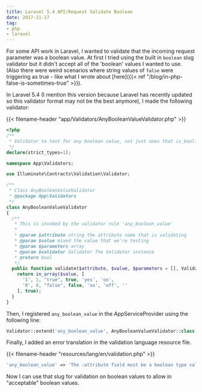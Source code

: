 ```yaml
---
title: Laravel 5.4 API/Request Validate Boolean
date: 2017-11-17
tag:
- php
- laravel
---
```

For some API work in Laravel, I wanted to validate that the incoming request parameter was a boolean value.  At first I tried using the built in `boolean` slug validator but it didn't accept all of the 'boolean' values I wanted to use.  (Also there were weird scenarios where string values of `false` were triggering as true - like what I wrote about [here]({{< ref "/blog/in-php-false-is-sometimes-true" >}}).

<!--more-->

In Laravel 5.4 (I mention this version because Laravel has recently updated so this validator format may not be the best anymore), I made the following validator:

{{< filename-header "app/Validators/AnyBooleanValueValidator.php" >}}
```php
<?php
/**
 * Validator to test for any boolean value, not just ones that is_bool() tests for.
 */
declare(strict_types=1);

namespace App\Validators;

use Illuminate\Contracts\Validation\Validator;

/**
 * Class AnyBooleanValueValidator
 * @package App\Validators
 */
class AnyBooleanValueValidator
{
  /**
   * This is invoked by the validator rule 'any_boolean_value'
   * 
   * @param $attribute string the attribute name that is validating
   * @param $value mixed the value that we're testing
   * @param $parameters array 
   * @param $validator Validator The Validator instance
   * @return bool
   */
  public function validate($attribute, $value, $parameters = [], Validator $validator = null) {
    return in_array($value, [
      '1', 1, "true", true, 'yes', 'on', 
      '0', 0, "false", false, 'no', 'off', ''
    ], true);
  }
}
```

Then, I registered `any_boolean_value` in the AppServiceProvider using the following line:

```php
Validator::extend('any_boolean_value', AnyBooleanValueValidator::class);
```

Finally, I added an error translation in the validation language resource file.

{{< filename-header "resources/lang/en/validation.php" >}}
```php
'any_boolean_value' => 'The :attribute field must be a boolean type value. (Try true or false, 1 or 0).',
```

Now I can use that slug for validation on boolean values to allow in "acceptable" boolean values.
